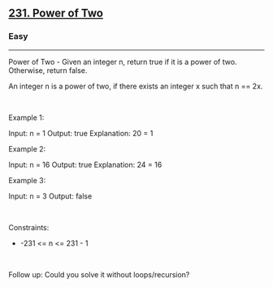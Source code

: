 <h2><a href="https://leetcode.com/problems/power-of-two/">231. Power of Two</a></h2><h3>Easy</h3><hr>Power of Two - Given an integer n, return true if it is a power of two. Otherwise, return false.

An integer n is a power of two, if there exists an integer x such that n == 2x.

 

Example 1:


Input: n = 1
Output: true
Explanation: 20 = 1


Example 2:


Input: n = 16
Output: true
Explanation: 24 = 16


Example 3:


Input: n = 3
Output: false


 

Constraints:

 * -231 <= n <= 231 - 1

 

Follow up: Could you solve it without loops/recursion?